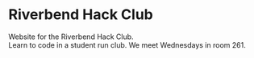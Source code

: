 # Riverbend Hack Club
 Website for the Riverbend Hack Club. <br>
 Learn to code in a student run club. We meet Wednesdays in room 261.
